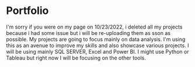# Portfolio
I'm sorry if you were on my page on 10/23/2022, i deleted all my projects because i had some issue but i will be re-uploading them as sson as possible.
My projects are going to focus mainly on data analysis. I'm using this as an avenue to improve my skills and also showcase various projects. I will be using mainly SQL SERVER, Excel and Power BI. I might use Python or Tableau but right now I will be focusing on the other tools.
